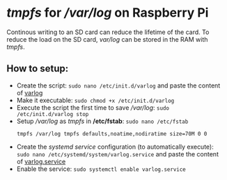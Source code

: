 # _tmpfs_ for _/var/log_ on Raspberry Pi

Continous writing to an SD card can reduce the lifetime of the card. To reduce the load on the SD card, _var/log_ can be stored in the RAM with _tmpfs_.

## How to setup:

* Create the script: ```sudo nano /etc/init.d/varlog``` and paste the content of [varlog](/etc/init.d/varlog)
* Make it executable: ```sudo chmod +x /etc/init.d/varlog```
* Execute the script the first time to save _/var/log_: ```sudo /etc/init.d/varlog stop```
* Setup _/var/log_ as _tmpfs_ in __/etc/fstab__: ```sudo nano /etc/fstab```
  ```
  tmpfs /var/log tmpfs defaults,noatime,nodiratime size=70M 0 0
  ```
* Create the _systemd service_ configuration (to automatically execute): ```sudo nano /etc/systemd/system/varlog.service``` and paste the content of [varlog.service](/etc/systemd/system/varlog.service)
* Enable the service: ```sudo systemctl enable varlog.service```